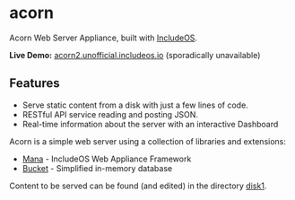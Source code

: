 # acorn
Acorn Web Server Appliance, built with [IncludeOS](https://github.com/hioa-cs/IncludeOS).

**Live Demo:** [acorn2.unofficial.includeos.io](http://acorn2.unofficial.includeos.io/) (sporadically unavailable)

## Features

* Serve static content from a disk with just a few lines of code.
* RESTful API service reading and posting JSON.
* Real-time information about the server with an interactive Dashboard

Acorn is a simple web server using a collection of libraries and extensions:

* [Mana](IncludeOS/lib/mana) - IncludeOS Web Appliance Framework
* [Bucket](https://github.com/includeos/bucket) - Simplified in-memory database

Content to be served can be found (and edited) in the directory [disk1](disk1/).


